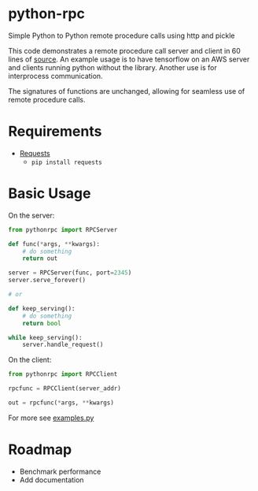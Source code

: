 # python-rpc
Simple Python to Python remote procedure calls using http and pickle

This code demonstrates a remote procedure call server and client in 60 lines of [source](https://github.com/fujimotomh/python-rpc/blob/master/pythonrpc.py). An example usage is to have tensorflow on an AWS server and clients running python without the library. Another use is for interprocess communication.

The signatures of functions are unchanged, allowing for seamless use of remote procedure calls.

# Requirements
- [Requests](http://docs.python-requests.org/en/master/)
	- `pip install requests`

# Basic Usage

On the server:

```python
from pythonrpc import RPCServer

def func(*args, **kwargs):
	# do something
    return out

server = RPCServer(func, port=2345)
server.serve_forever()

# or

def keep_serving():
	# do something
	return bool

while keep_serving():
	server.handle_request()
```

On the client:

```python
from pythonrpc import RPCClient

rpcfunc = RPCClient(server_addr)

out = rpcfunc(*args, **kwargs)
```

For more see [examples.py](https://github.com/fujimotomh/python-rpc/blob/master/examples.py)

# Roadmap
- Benchmark performance
- Add documentation
